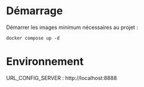 # Démarrage

Démarrer les images minimum nécessaires au projet : 

```
docker compose up -d
```

# Environnement

URL_CONFIG_SERVER : http://localhost:8888